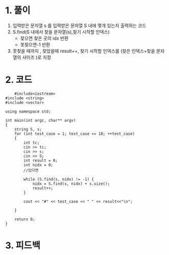 # 1. 풀이

1. 입력받은 문자열 s 를 입력받은 문자열 S 내에 몇개 있는지 출력하는 코드
2. S.find(S 내에서 찾을 문자열(s),찾기 시작할 인덱스) 
    - 찾으면 찾은 곳의 idx 반환
    - 못찾으면-1 반환
3. 못찾을 때까지 , 찾았을때 result++, 찾기 시작할 인덱스를 (찾은 인덱스+찾을 문자열의 사이즈 )로 지정

# 2. 코드
```
    #include<iostream>
#include <string>
#include <vector>

using namespace std;

int main(int argc, char** argv)
{
	string S, s;
	for (int test_case = 1; test_case <= 10; ++test_case)
	{
        int tc;
		cin >> tc;
		cin >> s;
		cin >> S;
		int result = 0;
		int nidx = 0;
		//있다면

		while (S.find(s, nidx) != -1) {
			nidx = S.find(s, nidx) + s.size();
			result++;
		}
		
		cout << "#" << test_case << " " << result<<"\n";

	}

	return 0;
}
```

# 3. 피드백
